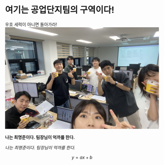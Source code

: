 # 여기는 공업단지팀의 구역이다!

우호 세력이 아니면 돌아가라!
<img src="source/industy_img.jpg">

**나는 최명준이다. 팀장님이 억까를 한다.**

*나는 최명준이다. 팀장님이 억까를 한다.*

$$y = ax + b$$
